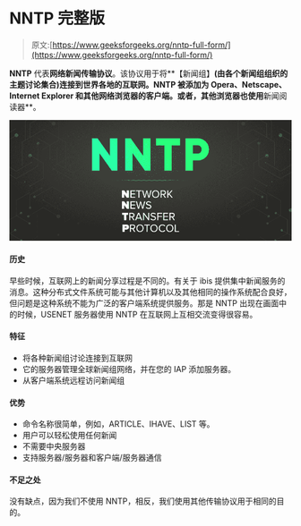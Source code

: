 # NNTP 完整版

> 原文:[https://www.geeksforgeeks.org/nntp-full-form/](https://www.geeksforgeeks.org/nntp-full-form/)

**NNTP** 代表**网络新闻传输协议**。该协议用于将**【新闻组】**(由各个新闻组组织的主题讨论集合)连接到世界各地的互联网。NNTP 被添加为 Opera、Netscape、Internet Explorer 和其他网络浏览器的客户端。或者，其他浏览器也使用**新闻阅读器**。

![NNTP-Full-Form](img/a5cebd08e596aafc3ebf693eaef8716a.png)

#### 历史

早些时候，互联网上的新闻分享过程是不同的。有关于 ibis 提供集中新闻服务的消息。这种分布式文件系统可能与其他计算机以及其他相同的操作系统配合良好，但问题是这种系统不能为广泛的客户端系统提供服务。那是 NNTP 出现在画面中的时候，USENET 服务器使用 NNTP 在互联网上互相交流变得很容易。

#### 特征

*   将各种新闻组讨论连接到互联网
*   它的服务器管理全球新闻组网络，并在您的 IAP 添加服务器。
*   从客户端系统远程访问新闻组

#### 优势

*   命令名称很简单，例如，ARTICLE、IHAVE、LIST 等。
*   用户可以轻松使用任何新闻
*   不需要中央服务器
*   支持服务器/服务器和客户端/服务器通信

#### 不足之处

没有缺点，因为我们不使用 NNTP，相反，我们使用其他传输协议用于相同的目的。